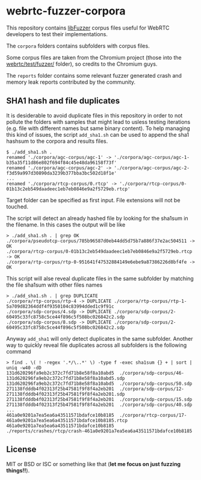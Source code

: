 # webrtc-fuzzer-corpora

This repository contains [libFuzzer](http://libfuzzer.info) corpus files useful for WebRTC developers to test their implementations.

The `corpora` folders contains subfolders with corpus files.

Some corpus files are taken from the Chromium project (those into the [webrtc/test/fuzzer/](https://chromium.googlesource.com/external/webrtc/+/master/test/fuzzers/corpora/) folder), so credits to the Chromium guys.

The `reports` folder contains some relevant fuzzer generated crash and memory leak reports contributed by the community.

## SHA1 hash and file duplicates

It is desiderable to avoid duplicate files in this repository in order to not pollute the folders with samples that might lead to usless testing iterations (e.g. file with different names but same binary content).
To help managing this kind of issues, the script `add_sha1.sh` can be used to append the sha1 hashsum to the corpora and results files.

```
$ ./add_sha1.sh .
renamed './corpora/agc-corpus/agc-1' -> './corpora/agc-corpus/agc-1-b35a35f11d86e802f694f84c45e48da96158f73f'
renamed './corpora/agc-corpus/agc-2' -> './corpora/agc-corpus/agc-2-f3d59a997d30890da3239b377bba3bc502d18f1e'
...
renamed './corpora/rtcp-corpus/0.rtcp' -> './corpora/rtcp-corpus/0-01b13c2eb549daadeec1eb7eb0846e9a2f5729eb.rtcp'
```
Target folder can be specified as first input. File extensions will not be touched.

The script will detect an already hashed file by looking for the sha1sum in the filename. In this cases the output will be like
```
> ./add_sha1.sh . | grep OK
./corpora/pseudotcp-corpus/785b96587d0eb44dd5d75b7a886f37e2ac504511 -> OK
./corpora/rtcp-corpus/0-01b13c2eb549daadeec1eb7eb0846e9a2f5729eb.rtcp -> OK
./corpora/rtp-corpus/rtp-0-951641f47532884149e6ebe9a87386226d8bf4fe -> OK
```
This script will alse reveal duplicate files in the same subfolder by matching the file sha1sum with other files names
```
> ./add_sha1.sh . | grep DUPLICATE
./corpora/rtp-corpus/rtp-4 -> DUPLICATE ./corpora/rtp-corpus/rtp-1-5a709d82364ddf4f9350104c83994dded1c9f91c
./corpora/sdp-corpus/4.sdp -> DUPLICATE ./corpora/sdp-corpus/2-60495c33fc8758c5ce44f896c5f508bc026842c2.sdp
./corpora/sdp-corpus/8.sdp -> DUPLICATE ./corpora/sdp-corpus/2-60495c33fc8758c5ce44f896c5f508bc026842c2.sdp
```
Anyway `add_sha1` will only detect duplicates in the same subfolder.
Another way to quickly reveal file duplicates across all subfolders is the following command
```
> find . \( ! -regex '.*/\..*' \) -type f -exec sha1sum {} + | sort | uniq -w40 -dD
131d620296fa9eb2c372c7fd71b8e58f8a10abd5  ./corpora/sdp-corpus/46-131d620296fa9eb2c372c7fd71b8e58f8a10abd5.sdp
131d620296fa9eb2c372c7fd71b8e58f8a10abd5  ./corpora/sdp-corpus/50.sdp
271138fdddb4f02313f25b47581f9f8f4a2eb201  ./corpora/sdp-corpus/12-271138fdddb4f02313f25b47581f9f8f4a2eb201.sdp
271138fdddb4f02313f25b47581f9f8f4a2eb201  ./corpora/sdp-corpus/15.sdp
271138fdddb4f02313f25b47581f9f8f4a2eb201  ./corpora/sdp-corpus/40.sdp
...
461a0e9201a7ea5ea6a43511571bdafce10b8185  ./corpora/rtcp-corpus/17-461a0e9201a7ea5ea6a43511571bdafce10b8185.rtcp
461a0e9201a7ea5ea6a43511571bdafce10b8185  ./reports/crashes/rtcp/crash-461a0e9201a7ea5ea6a43511571bdafce10b8185
```

## License

MIT or BSD or ISC or something like that (**let me focus on just fuzzing things!!**).

